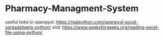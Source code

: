 # Pharmacy-Managment-System
useful links:\n
openpyxl: https://realpython.com/openpyxl-excel-spreadsheets-python/
xlrd: https://www.geeksforgeeks.org/reading-excel-file-using-python/
 
